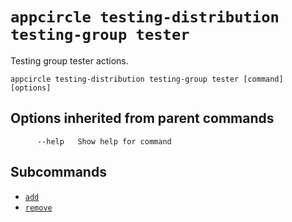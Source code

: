 # `appcircle testing-distribution testing-group tester`

Testing group tester actions.

```plaintext
appcircle testing-distribution testing-group tester [command] [options]
```

## Options inherited from parent commands

```plaintext
      --help   Show help for command
```

## Subcommands

- [`add`](add.md)
- [`remove`](remove.md)
